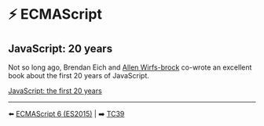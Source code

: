 # ⚡ ECMAScript

## JavaScript: 20 years

Not so long ago, Brendan Eich and [Allen Wirfs-brock](http://www.wirfs-brock.com/allen/about) co-wrote an excellent book about the first 20 years of JavaScript.

[JavaScript: the first 20 years](https://dl.acm.org/doi/10.1145/3386327)

---

⬅️ [ECMAScript 6 (ES2015)](./2-ecmascript-6.md) |
➡️ [TC39](./4-tc39.md)
